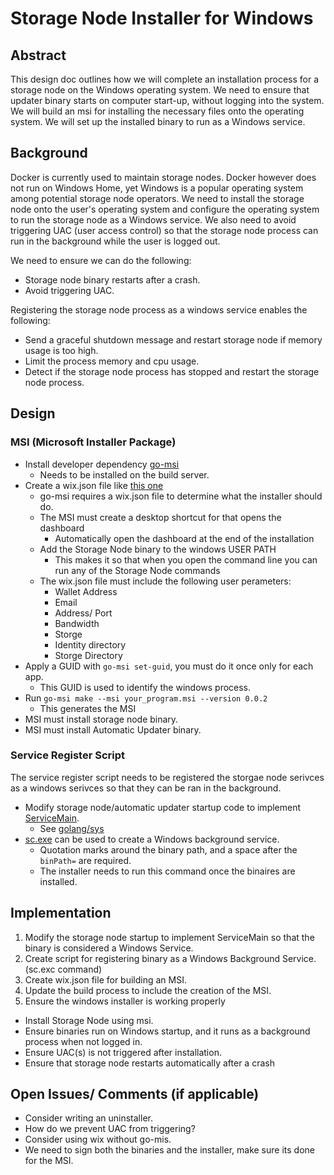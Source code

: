 # Storage Node Installer for Windows

## Abstract

This design doc outlines how we will complete an installation process for a storage node on the Windows operating system. 
We need to ensure that updater binary starts on computer start-up, without logging into the system. 
We will build an msi for installing the necessary files onto the operating system. 
We will set up the installed binary to run as a Windows service.

## Background

Docker is currently used to maintain storage nodes.
Docker however does not run on Windows Home, yet Windows is a popular operating system among potential storage node operators.
We need to install the storage node onto the user's operating system and configure the operating system to run the storage node as a Windows service. 
We also need to avoid triggering UAC (user access control) so that the storage node process can run in the background while the user is logged out.

We need to ensure we can do the following:
* Storage node binary restarts after a crash.
* Avoid triggering UAC.

Registering the storage node process as a windows service enables the following:
* Send a graceful shutdown message and restart storage node if memory usage is too high.
* Limit the process memory and cpu usage.
* Detect if the storage node process has stopped and restart the storage node process.

## Design

### MSI (Microsoft Installer Package)
* Install developer dependency [go-msi](https://github.com/mh-cbon/go-msi)
   * Needs to be installed on the build server.
* Create a wix.json file like [this one](https://github.com/mh-cbon/go-msi/blob/master/wix.json)
   * go-msi requires a wix.json file to determine what the installer should do.
   * The MSI must create a desktop shortcut for that opens the dashboard
       * Automatically open the dashboard at the end of the installation
   * Add the Storage Node binary to the windows USER PATH 
       * This makes it so that when you open the command line you can run any of the Storage Node commands
   * The wix.json file must include the following user perameters:
       * Wallet Address
       * Email
       * Address/ Port
       * Bandwidth 
       * Storge
       * Identity directory
       * Storge Directory
* Apply a GUID with `go-msi set-guid`, you must do it once only for each app.
   * This GUID is used to identify the windows process.
* Run `go-msi make --msi your_program.msi --version 0.0.2`
   * This generates the MSI
* MSI must install storage node binary.
* MSI must install Automatic Updater binary.

### Service Register Script
The service register script needs to be registered the storgae node serivces as a windows serivces so that they can be ran in the background.

* Modify storage node/automatic updater startup code to implement [ServiceMain](https://docs.microsoft.com/en-us/windows/win32/api/winsvc/nc-winsvc-lpservice_main_functiona).
   * See [golang/sys](https://github.com/golang/sys/blob/master/windows/svc/example/service.go)
* [sc.exe](https://docs.microsoft.com/en-us/windows/win32/api/winsvc/nc-winsvc-lpservice_main_functiona) can be used to create a Windows background service.
    * Quotation marks around the binary path, and a space after the `binPath=` are required.
    * The installer needs to run this command once the binaires are installed. 

## Implementation

1) Modify the storage node startup to implement ServiceMain so that the binary is considered a Windows Service.
2) Create script for registering binary as a Windows Background Service. (sc.exc command)
3) Create wix.json file for building an MSI.
4) Update the build process to include the creation of the MSI. 
5) Ensure the windows installer is working properly
  * Install Storage Node using msi.
  * Ensure binaries run on Windows startup, and it runs as a background process when not logged in.
  * Ensure UAC(s) is not triggered after installation.
  * Ensure that storage node restarts automatically after a crash 

## Open Issues/ Comments (if applicable)

* Consider writing an uninstaller.
* How do we prevent UAC from triggering?
* Consider using wix without go-mis.
* We need to sign both the binaries and the installer, make sure its done for the MSI.
